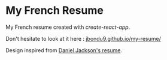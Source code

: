 # My French Resume
My French resume created with _create-react-app_.

Don't hesitate to look at it here : [jbondu9.github.io/my-resume/](jbondu9.github.io/my-resume/)

Design inspired from [Daniel Jackson's resume](https://www.pinterest.co.uk/pin/769341548827944939/).
